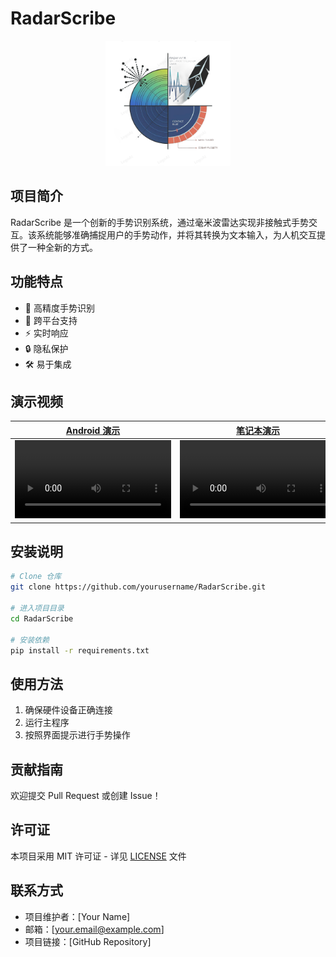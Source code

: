 # RadarScribe

<div align="center">
  <img src="res/radars2.png" alt="RadarScribe Logo" width="200"/>
</div>

## 项目简介

RadarScribe 是一个创新的手势识别系统，通过毫米波雷达实现非接触式手势交互。该系统能够准确捕捉用户的手势动作，并将其转换为文本输入，为人机交互提供了一种全新的方式。

## 功能特点

- 🎯 高精度手势识别
- 📱 跨平台支持
- ⚡ 实时响应
- 🔒 隐私保护
- 🛠️ 易于集成

## 演示视频

| [Android 演示](../../tree/main/res/Android.mp4) | [笔记本演示](../../tree/main/res/laptop.mp4) | [树莓派演示](../../tree/main/res/RPi4B.mp4) |
|:-------------------------------------------:|:----------------------------------------:|:----------------------------------------:|
| <video src="res/Android.mp4" width="250"/> | <video src="res/laptop.mp4" width="250"/> | <video src="res/RPi4B.mp4" width="250"/> |

## 安装说明

```bash
# Clone 仓库
git clone https://github.com/yourusername/RadarScribe.git

# 进入项目目录
cd RadarScribe

# 安装依赖
pip install -r requirements.txt
```

## 使用方法

1. 确保硬件设备正确连接
2. 运行主程序
3. 按照界面提示进行手势操作

## 贡献指南

欢迎提交 Pull Request 或创建 Issue！

## 许可证

本项目采用 MIT 许可证 - 详见 [LICENSE](LICENSE) 文件

## 联系方式

- 项目维护者：[Your Name]
- 邮箱：[your.email@example.com]
- 项目链接：[GitHub Repository]